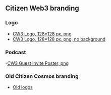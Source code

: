 ## Citizen Web3 branding 

### Logo

- [CW3 Logo, 128*128 px, png](https://github.com/citizenweb3/citizenweb3/blob/master/project/branding/citizen-web-3-logo-128-128.png)
- [CW3 Logo, 128*128 px, png, no background](https://github.com/citizenweb3/citizenweb3/blob/master/project/branding/Citizen-web3-logo128-128-no-backround.png)

### Podcast

-[CW3 Guest Invite Poster, png](https://github.com/citizenweb3/citizenweb3/blob/master/project/branding/podcast_guest_invite_poster_png.png)

### Old Citizen Cosmos branding

- [Old logos](https://github.com/citizenweb3/citizenweb3/tree/master/project/branding/old)

